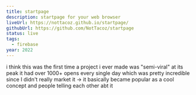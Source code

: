 ```yaml
---
title: startpage
description: startpage for your web browser
liveUrl: https://nottacoz.github.io/startpage/
githubUrl: https://github.com/NotTacoz/startpage
status: live
tags:
  - firebase
year: 2022
---
```

i think this was the first time a project i ever made was "semi-viral" at its peak it had over 1000+ opens every single day which was pretty incredible since I didn't really market it -> it basically became popular as a cool concept and people telling each other abt it